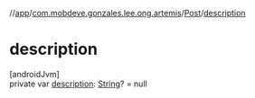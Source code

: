 //[app](../../../index.md)/[com.mobdeve.gonzales.lee.ong.artemis](../index.md)/[Post](index.md)/[description](description.md)

# description

[androidJvm]\
private var [description](description.md): [String](https://kotlinlang.org/api/latest/jvm/stdlib/kotlin/-string/index.html)? = null
